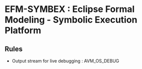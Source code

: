 # EFM-SYMBEX : Eclipse Formal Modeling - Symbolic Execution Platform

## Rules

* Output stream for live debugging : AVM_OS_DEBUG

